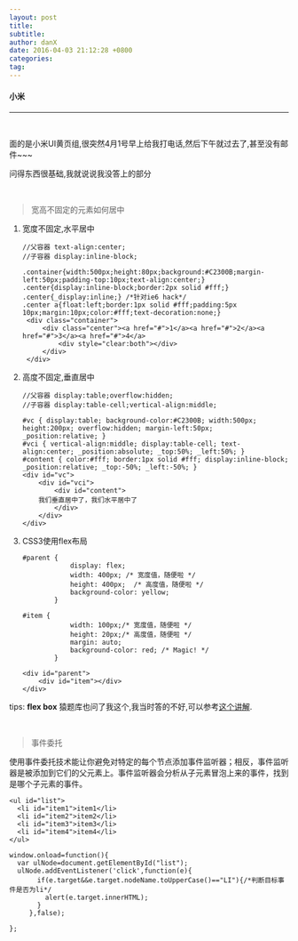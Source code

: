 ```yaml
---
layout: post
title: 
subtitle: 
author: danX
date: 2016-04-03 21:12:28 +0800
categories: 
tag: 
---
```


####  小米

---

<br>

面的是小米UI黄页组,很突然4月1号早上给我打电话,然后下午就过去了,甚至没有邮件~~~

问得东西很基础,我就说说我没答上的部分


<br>


> 宽高不固定的元素如何居中

1. 宽度不固定,水平居中

   ```
   //父容器 text-align:center;
   //子容器 display:inline-block;

   .container{width:500px;height:80px;background:#C2300B;margin-left:50px;padding-top:10px;text-align:center;}
   .center{display:inline-block;border:2px solid #fff;}
   .center{_display:inline;} /*针对ie6 hack*/
   .center a{float:left;border:1px solid #fff;padding:5px 10px;margin:10px;color:#fff;text-decoration:none;}
    <div class="container">
        <div class="center"><a href="#">1</a><a href="#">2</a><a href="#">3</a><a href="#">4</a>
            <div style="clear:both"></div>
        </div>
    </div>
   ```

2.  高度不固定,垂直居中

    ```
    //父容器 display:table;overflow:hidden;
    //子容器 display:table-cell;vertical-align:middle;

    #vc { display:table; background-color:#C2300B; width:500px; height:200px; overflow:hidden; margin-left:50px; _position:relative; }
    #vci { vertical-align:middle; display:table-cell; text-align:center; _position:absolute; _top:50%; _left:50%; }
    #content { color:#fff; border:1px solid #fff; display:inline-block; _position:relative; _top:-50%; _left:-50%; }
    <div id="vc">
        <div id="vci">
            <div id="content">
        我们垂直居中了，我们水平居中了
            </div>
        </div>
    </div>
    ```

3.  CSS3使用flex布局

    ```
    #parent {
                display: flex;
                width: 400px; /* 宽度值，随便啦 */
                height: 400px;  /* 高度值，随便啦 */
                background-color: yellow;
            }

    #item {
                width: 100px;/* 宽度值，随便啦 */
                height: 20px;/* 高度值，随便啦 */
                margin: auto;
                background-color: red; /* Magic! */
            }

    <div id="parent">
        <div id="item"></div>
    </div>
    ```

tips: **flex box**
猿题库也问了我这个,我当时答的不好,可以参考[这个讲解](http://www.ruanyifeng.com/blog/2015/07/flex-grammar.html).

<br>

> 事件委托

使用事件委托技术能让你避免对特定的每个节点添加事件监听器；相反，事件监听器是被添加到它们的父元素上。事件监听器会分析从子元素冒泡上来的事件，找到是哪个子元素的事件。

```
<ul id="list">
  <li id="item1">item1</li>
  <li id="item2">item2</li>
  <li id="item3">item3</li>
  <li id="item4">item4</li>
</ul>

window.onload=function(){
  var ulNode=document.getElementById("list");
  ulNode.addEventListener('click',function(e){
       if(e.target&&e.target.nodeName.toUpperCase()=="LI"){/*判断目标事件是否为li*/
         alert(e.target.innerHTML);
       }
     },false);

};

```

